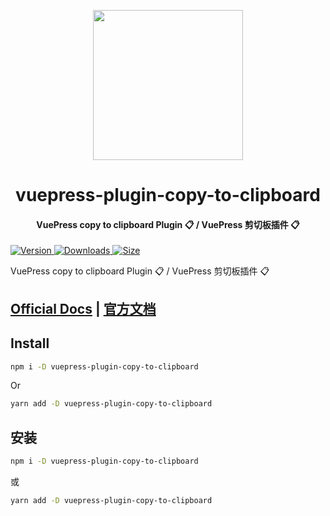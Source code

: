 <!-- markdownlint-disable -->
<p align="center">
  <img width="240" src="https://shentuzhigang.cn/vuepress-theme-star/images/hero.png" style="text-align: center;"/>
</p>
<h1 align="center">vuepress-plugin-copy-to-clipboard</h1>
<h4 align="center">VuePress copy to clipboard Plugin 📋 / VuePress 剪切板插件 📋</h4>

[![Version](https://img.shields.io/npm/v/@starzkg/vuepress-plugin-copy-to-clipboard.svg?style=flat-square&logo=npm) ![Downloads](https://img.shields.io/npm/dm/@starzkg/vuepress-plugin-copy-to-clipboard.svg?style=flat-square&logo=npm) ![Size](https://img.shields.io/bundlephobia/min/@starzkg/vuepress-plugin-copy-to-clipboard?style=flat-square&logo=npm)](https://www.npmjs.com/package/@starzkg/vuepress-plugin-copy-to-clipboard)

<!-- markdownlint-restore -->

VuePress copy to clipboard Plugin 📋 / VuePress 剪切板插件 📋

## [Official Docs](https://vuepress-theme-star.github.io/copy-to-clipboard/) | [官方文档](https://vuepress-theme-star.github.io/copy-to-clipboard/zh/)

## Install

```bash
npm i -D vuepress-plugin-copy-to-clipboard
```

Or

```bash
yarn add -D vuepress-plugin-copy-to-clipboard
```

## 安装

```bash
npm i -D vuepress-plugin-copy-to-clipboard
```

或

```bash
yarn add -D vuepress-plugin-copy-to-clipboard
```
